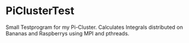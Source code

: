 PiClusterTest
=============

Small Testprogram for my Pi-Cluster. Calculates Integrals distributed on Bananas and Raspberrys using MPI and pthreads.
